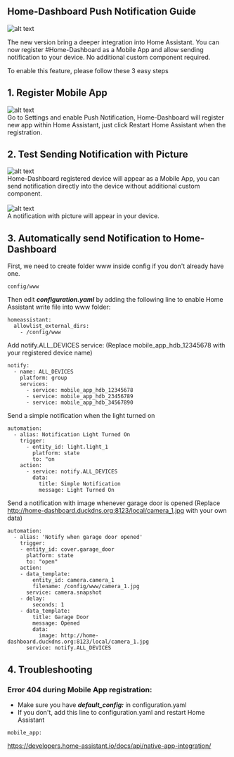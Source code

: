 ## Home-Dashboard Push Notification Guide

![alt text](https://github.com/tuanha2000vn/Home-Assistant-Dashboard/blob/master/images/push_notification_2.png)

The new version bring a deeper integration into Home Assistant. You can now register #Home-Dashboard as a Mobile App and allow sending notification to your device. No additional custom component required.

To enable this feature, please follow these 3 easy steps

## 1. Register Mobile App

![alt text](https://github.com/tuanha2000vn/Home-Assistant-Dashboard/blob/master/images/push_notification_1.png)
<br>Go to Settings and enable Push Notification, Home-Dashboard will register new app within Home Assistant, just click Restart Home Assistant when the registration.

## 2. Test Sending Notification with Picture

![alt text](https://github.com/tuanha2000vn/Home-Assistant-Dashboard/blob/master/images/push_notification_3.png)
<br>Home-Dashboard registered device will appear as a Mobile App, you can send notification directly into the device without additional custom component.
<br><br>
![alt text](https://github.com/tuanha2000vn/Home-Assistant-Dashboard/blob/master/images/push_notification_4.png)
<br>A notification with picture will appear in your device.

## 3. Automatically send Notification to Home-Dashboard

First, we need to create folder www inside config if you don't already have one.
```
config/www
```
Then edit ***configuration.yaml*** by adding the following line to enable Home Assistant write file into www folder:

```
homeassistant:
  allowlist_external_dirs:
    - /config/www
```

Add notify.ALL_DEVICES service:
(Replace mobile_app_hdb_12345678 with your registered device name)

```
notify:
  - name: ALL_DEVICES
    platform: group
    services:
      - service: mobile_app_hdb_12345678
      - service: mobile_app_hdb_23456789
      - service: mobile_app_hdb_34567890
```
Send a simple notification when the light turned on

```
automation:
  - alias: Notification Light Turned On
    trigger:
      - entity_id: light.light_1
        platform: state
        to: "on
    action:
      - service: notify.ALL_DEVICES
        data:
          title: Simple Notification 
          message: Light Turned On
```
Send a notification with image whenever garage door is opened
(Replace http://home-dashboard.duckdns.org:8123/local/camera_1.jpg with your own data)

```
automation:
  - alias: 'Notify when garage door opened'
    trigger:
    - entity_id: cover.garage_door
      platform: state
      to: "open"
    action:
    - data_template:
        entity_id: camera.camera_1
        filename: /config/www/camera_1.jpg
      service: camera.snapshot
    - delay:
        seconds: 1
    - data_template:
        title: Garage Door 
        message: Opened
        data:
          image: http://home-dashboard.duckdns.org:8123/local/camera_1.jpg
      service: notify.ALL_DEVICES   
```

## 4. Troubleshooting

### Error 404 during Mobile App registration:
- Make sure you have ***default_config:*** in configuration.yaml
- If you don't, add this line to configuration.yaml and restart Home Assistant
```
mobile_app:
```
https://developers.home-assistant.io/docs/api/native-app-integration/
